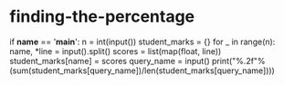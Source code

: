 # finding-the-percentage
if __name__ == '__main__':
    n = int(input())
    student_marks = {}
    for _ in range(n):
        name, *line = input().split()
        scores = list(map(float, line))
        student_marks[name] = scores
    query_name = input()
    print("%.2f"%(sum(student_marks[query_name])/len(student_marks[query_name])))
